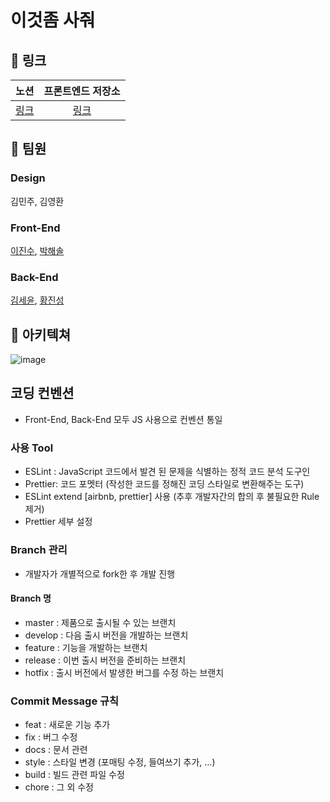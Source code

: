 # 이것좀 사줘

## 🔗 링크
노션 | 프론트엔드 저장소 |
:---: | :---: 
[링크](https://www.notion.so/DnD-4-1445a1f48ca34d17bf55beccf8263149) | [링크](https://github.com/dnd-mentee-4th/dnd-mentee-4th-4-frontend)
## 💁 팀원
### Design
김민주, 김영환
### Front-End
[이진수](https://github.com/dgujs), [박해솔](https://github.com/phaesol)
### Back-End
[김세윤](https://github.com/ksy90101), [황진성](https://github.com/JinseongHwang)

## 📜 아키텍쳐
![image](https://user-images.githubusercontent.com/53366407/106076649-53bce400-6153-11eb-912e-ccfb2f318635.png)

## 코딩 컨벤션
- Front-End, Back-End 모두 JS 사용으로 컨벤션 통일

### 사용 Tool
- ESLint : JavaScript 코드에서 발견 된 문제을 식별하는 정적 코드 분석 도구인
- Prettier: 코드 포멧터 (작성한 코드를 정해진 코딩 스타일로 변환해주는 도구)
- ESLint extend [airbnb, prettier] 사용 (추후 개발자간의 합의 후 불필요한 Rule 제거)
- Prettier 세부 설정

### Branch 관리
- 개발자가 개별적으로 fork한 후 개발 진행
#### Branch 명
- master : 제품으로 출시될 수 있는 브랜치
- develop : 다음 출시 버전을 개발하는 브랜치
- feature : 기능을 개발하는 브랜치
- release : 이번 출시 버전을 준비하는 브랜치
- hotfix : 출시 버전에서 발생한 버그를 수정 하는 브랜치
### Commit Message 규칙
- feat : 새로운 기능 추가
- fix : 버그 수정
- docs : 문서 관련
- style : 스타일 변경 (포매팅 수정, 들여쓰기 추가, …)
- build : 빌드 관련 파일 수정
- chore : 그 외 수정
